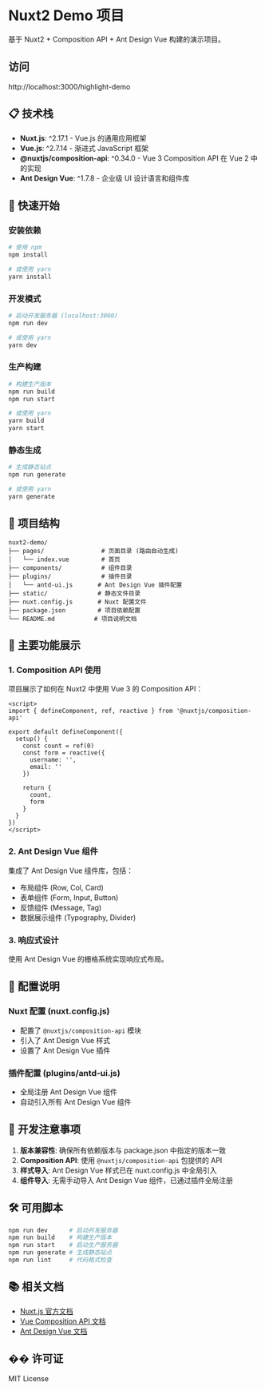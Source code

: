 # Nuxt2 Demo 项目

基于 Nuxt2 + Composition API + Ant Design Vue 构建的演示项目。
## 访问
http://localhost:3000/highlight-demo

## 📋 技术栈

- **Nuxt.js**: ^2.17.1 - Vue.js 的通用应用框架
- **Vue.js**: ^2.7.14 - 渐进式 JavaScript 框架
- **@nuxtjs/composition-api**: ^0.34.0 - Vue 3 Composition API 在 Vue 2 中的实现
- **Ant Design Vue**: ^1.7.8 - 企业级 UI 设计语言和组件库

## 🚀 快速开始

### 安装依赖

```bash
# 使用 npm
npm install

# 或使用 yarn
yarn install
```

### 开发模式

```bash
# 启动开发服务器 (localhost:3000)
npm run dev

# 或使用 yarn
yarn dev
```

### 生产构建

```bash
# 构建生产版本
npm run build
npm run start

# 或使用 yarn
yarn build
yarn start
```

### 静态生成

```bash
# 生成静态站点
npm run generate

# 或使用 yarn
yarn generate
```

## 📁 项目结构

```
nuxt2-demo/
├── pages/                # 页面目录 (路由自动生成)
│   └── index.vue         # 首页
├── components/           # 组件目录
├── plugins/              # 插件目录
│   └── antd-ui.js       # Ant Design Vue 插件配置
├── static/              # 静态文件目录
├── nuxt.config.js       # Nuxt 配置文件
├── package.json         # 项目依赖配置
└── README.md           # 项目说明文档
```

## 🎯 主要功能展示

### 1. Composition API 使用
项目展示了如何在 Nuxt2 中使用 Vue 3 的 Composition API：

```vue
<script>
import { defineComponent, ref, reactive } from '@nuxtjs/composition-api'

export default defineComponent({
  setup() {
    const count = ref(0)
    const form = reactive({
      username: '',
      email: ''
    })

    return {
      count,
      form
    }
  }
})
</script>
```

### 2. Ant Design Vue 组件
集成了 Ant Design Vue 组件库，包括：
- 布局组件 (Row, Col, Card)
- 表单组件 (Form, Input, Button)
- 反馈组件 (Message, Tag)
- 数据展示组件 (Typography, Divider)

### 3. 响应式设计
使用 Ant Design Vue 的栅格系统实现响应式布局。

## 🔧 配置说明

### Nuxt 配置 (nuxt.config.js)
- 配置了 `@nuxtjs/composition-api` 模块
- 引入了 Ant Design Vue 样式
- 设置了 Ant Design Vue 插件

### 插件配置 (plugins/antd-ui.js)
- 全局注册 Ant Design Vue 组件
- 自动引入所有 Ant Design Vue 组件

## 📝 开发注意事项

1. **版本兼容性**: 确保所有依赖版本与 package.json 中指定的版本一致
2. **Composition API**: 使用 `@nuxtjs/composition-api` 包提供的 API
3. **样式导入**: Ant Design Vue 样式已在 nuxt.config.js 中全局引入
4. **组件导入**: 无需手动导入 Ant Design Vue 组件，已通过插件全局注册

## 🛠️ 可用脚本

```bash
npm run dev      # 启动开发服务器
npm run build    # 构建生产版本
npm run start    # 启动生产服务器
npm run generate # 生成静态站点
npm run lint     # 代码格式检查
```

## 📚 相关文档

- [Nuxt.js 官方文档](https://nuxtjs.org/)
- [Vue Composition API 文档](https://composition-api.vuejs.org/)
- [Ant Design Vue 文档](https://www.antdv.com/docs/vue/introduce-cn/)

## �� 许可证

MIT License 
